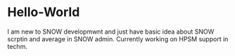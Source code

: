 # Hello-World
I am new to SNOW developmwnt and just have basic idea about SNOW scrptin and average in SNOW admin.
Currently working on HPSM support in techm.

